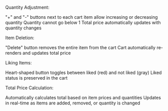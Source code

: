 Quantity Adjustment:

"+" and "-" buttons next to each cart item allow increasing or decreasing quantity
Quantity cannot go below 1
Total price automatically updates with quantity changes


Item Deletion:

"Delete" button removes the entire item from the cart
Cart automatically re-renders and updates total price


Liking Items:

Heart-shaped button toggles between liked (red) and not liked (gray)
Liked status is preserved in the cart


Total Price Calculation:

Automatically calculates total based on item prices and quantities
Updates in real-time as items are added, removed, or quantity is changed
